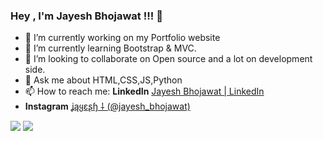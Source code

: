###                                                                 Hey , I'm Jayesh Bhojawat !!! 👋


- 🔭 I’m currently working on my Portfolio website
- 🌱 I’m currently learning Bootstrap & MVC.
- 👯 I’m looking to collaborate on Open source and a lot on development side.
- 💬 Ask me about HTML,CSS,JS,Python
- 📫 How to reach me: **LinkedIn** [Jayesh Bhojawat | LinkedIn](https://www.linkedin.com/in/jayeshbhojawat/) 
-  **Instagram** [ʝąყɛʂɧ ⸸ (@jayesh_bhojawat)](https://www.instagram.com/jayesh_bhojawat/)
<img src="https://i.pinimg.com/originals/36/7b/5e/367b5e4a292d6a278808ee3def7b2527.gif">
<img src="https://github-readme-stats.vercel.app/api?username=Jayeshbhojawat&&show_icons=true&title_color=ffffff&icon_color=bb2acf&text_color=daf7dc&bg_color=151515">
